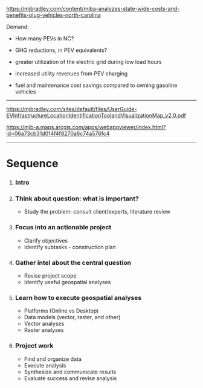https://mjbradley.com/content/mjba-analyzes-state-wide-costs-and-benefits-plug-vehicles-north-carolina

Demand: 

* How many PEVs in NC? 

* GHG reductions, in PEV equivalents?

* greater utilization of the electric grid during low load hours
* increased utility revenues from PEV charging
* fuel and maintenance cost savings compared to owning gasoline vehicles

---

https://mjbradley.com/sites/default/files/UserGuide-EVInfrastructureLocationIdentificationToolandVisualizationMap_v2.0.pdf

https://mjb-a.maps.arcgis.com/apps/webappviewer/index.html?id=06a73cb31d014f4f8270a6c74a576fc4



---

# Sequence

1. ### Intro

2. ### Think about question: what is important?

   * Study the problem: consult client/experts, literature review

3. ### Focus into an actionable project

   * Clarify objectives 
   * Identify subtasks - construction plan

4. ### Gather intel about the central question

   * Revise project scope
   * Identify useful geospatial analyses

5. ### Learn how to execute geospatial analyses

   * Platforms (Online vs Desktop)
   * Data models (vector, raster, and other)
   * Vector analyses
   * Raster analyses

6. ### Project work

   * Find and organize data
   * Execute analysis
   * Synthesize and communicate results
   * Evaluate success and revise analysis

